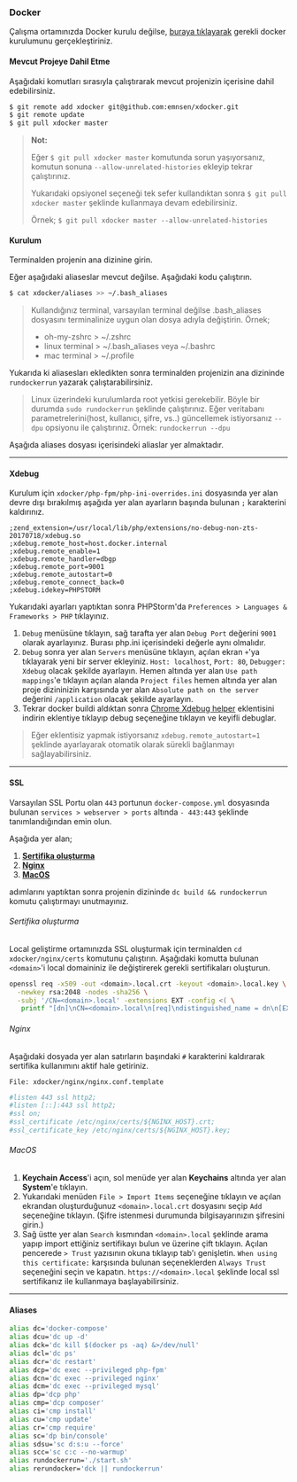 ### Docker

Çalışma ortamınızda Docker kurulu değilse, [buraya tıklayarak](https://www.docker.com/community-edition) gerekli docker kurulumunu gerçekleştiriniz.

#### Mevcut Projeye Dahil Etme

Aşağıdaki komutları sırasıyla çalıştırarak mevcut projenizin içerisine dahil edebilirsiniz.

```bash
$ git remote add xdocker git@github.com:emnsen/xdocker.git
$ git remote update
$ git pull xdocker master
```

> **Not:**
>
> Eğer `$ git pull xdocker master` komutunda sorun yaşıyorsanız, komutun sonuna `--allow-unrelated-histories` ekleyip tekrar çalıştırınız.
>
> Yukarıdaki opsiyonel seçeneği tek sefer kullandıktan sonra `$ git pull xdocker master` şeklinde kullanmaya devam edebilirsiniz.
>
> Örnek; `$ git pull xdocker master --allow-unrelated-histories`

#### Kurulum

Terminalden projenin ana dizinine girin.

Eğer aşağıdaki aliaseslar mevcut değilse. Aşağıdaki kodu çalıştırın.

```bash
$ cat xdocker/aliases >> ~/.bash_aliases
```

> Kullandığınız terminal, varsayılan terminal değilse .bash_aliases dosyasını terminalinize uygun olan dosya adıyla değiştirin.
> Örnek;
>
> - oh-my-zshrc > ~/.zshrc
> - linux terminal > ~/.bash_aliases veya ~/.bashrc
> - mac terminal > ~/.profile

Yukarıda ki aliasesları ekledikten sonra terminalden projenizin ana dizininde `rundockerrun` yazarak çalıştarabilirsiniz.

> Linux üzerindeki kurulumlarda root yetkisi gerekebilir. Böyle bir durumda `sudo rundockerrun` şeklinde çalıştırınız.
> Eğer veritabanı parametrelerini(host, kullanıcı, şifre, vs..) güncellemek istiyorsanız `--dpu` opsiyonu ile çalıştırınız. Örnek: `rundockerrun --dpu`

Aşağıda aliases dosyası içerisindeki aliaslar yer almaktadır.

---

#### Xdebug
Kurulum için `xdocker/php-fpm/php-ini-overrides.ini` dosyasında yer alan devre dışı bırakılmış aşağıda yer alan ayarların başında bulunan `;` karakterini kaldırınız.
```
;zend_extension=/usr/local/lib/php/extensions/no-debug-non-zts-20170718/xdebug.so
;xdebug.remote_host=host.docker.internal
;xdebug.remote_enable=1
;xdebug.remote_handler=dbgp
;xdebug.remote_port=9001
;xdebug.remote_autostart=0
;xdebug.remote_connect_back=0
;xdebug.idekey=PHPSTORM
```

Yukarıdaki ayarları yaptıktan sonra PHPStorm'da `Preferences > Languages & Frameworks > PHP` tıklayınız. 
1) `Debug` menüsüne tıklayın, sağ tarafta yer alan `Debug Port` değerini `9001` olarak ayarlayınız. Burası php.ini içerisindeki değerle aynı olmalıdır.
2) `Debug` sonra yer alan `Servers` menüsüne tıklayın, açılan ekran `+`'ya tıklayarak yeni bir server ekleyiniz. `Host: localhost`, `Port: 80`, `Debugger: Xdebug` olacak şekilde ayarlayın.
Hemen altında yer alan `Use path mappings`'e tıklayın açılan alanda `Project files` hemen altında yer alan proje dizininizin karşısında yer alan `Absolute path on the server` değerini `/application` olacak şekilde ayarlayın.
3) Tekrar docker buildi aldıktan sonra [Chrome Xdebug helper](https://chrome.google.com/webstore/detail/xdebug-helper/eadndfjplgieldjbigjakmdgkmoaaaoc) eklentisini indirin eklentiye tıklayıp debug seçeneğine tıklayın ve keyifli debuglar.

> Eğer eklentisiz yapmak istiyorsanız `xdebug.remote_autostart=1` şeklinde ayarlayarak otomatik olarak sürekli bağlanmayı sağlayabilirsiniz.

---

#### SSL
Varsayılan SSL Portu olan `443` portunun `docker-compose.yml` dosyasında bulunan `services > webserver > ports` altında `- 443:443` şeklinde tanımlandığından emin olun.

Aşağıda yer alan;
1) **[Sertifika oluşturma](#sertifika-oluşturma)**
2) **[Nginx](#nginx)**
3) **[MacOS](#macos)**

adımlarını yaptıktan sonra projenin dizininde `dc build && rundockerrun` komutu çalıştırmayı unutmayınız.

###### Sertifika oluşturma
Local geliştirme ortamınızda SSL oluşturmak için terminalden `cd xdocker/nginx/certs` komutunu çalıştırın.
Aşağıdaki komutta bulunan `<domain>`'i local domaininiz ile değiştirerek gerekli sertifikaları oluşturun.
```bash
openssl req -x509 -out <domain>.local.crt -keyout <domain>.local.key \
  -newkey rsa:2048 -nodes -sha256 \
  -subj '/CN=<domain>.local' -extensions EXT -config <( \
   printf "[dn]\nCN=<domain>.local\n[req]\ndistinguished_name = dn\n[EXT]\nsubjectAltName=DNS:<domain>.local\nkeyUsage=digitalSignature\nextendedKeyUsage=serverAuth")
```

###### Nginx
Aşağıdaki dosyada yer alan satırların başındaki `#` karakterini kaldırarak sertifika kullanımını aktif hale getiriniz.

`File: xdocker/nginx/nginx.conf.template`
```bash
#listen 443 ssl http2;
#listen [::]:443 ssl http2;
#ssl on;
#ssl_certificate /etc/nginx/certs/${NGINX_HOST}.crt;
#ssl_certificate_key /etc/nginx/certs/${NGINX_HOST}.key;
```

###### MacOS
1) **Keychain Access**'i açın, sol menüde yer alan **Keychains** altında yer alan **System**'e tıklayın. 
2) Yukarıdaki menüden `File > Import Items` seçeneğine tıklayın ve açılan ekrandan oluşturduğunuz `<domain>.local.crt` dosyasını seçip `Add` seçeneğine tıklayın. (Şifre istenmesi durumunda bilgisayarınızın şifresini girin.)
3) Sağ üstte yer alan `Search` kısmından `<domain>.local` şeklinde arama yapıp import ettiğiniz sertifikayı bulun ve üzerine çift tıklayın. Açılan pencerede `> Trust` yazısının okuna tıklayıp tab'ı genişletin. `When using this certificate:` karşısında bulunan seçeneklerden `Always Trust` seçeneğini seçin ve kapatın. `https://<domain>.local` şeklinde local ssl sertifikanız ile kullanmaya başlayabilirsiniz.

---

#### Aliases

```bash
alias dc='docker-compose'
alias dcu='dc up -d'
alias dck='dc kill $(docker ps -aq) &>/dev/null'
alias dcl='dc ps'
alias dcr='dc restart'
alias dcp='dc exec --privileged php-fpm'
alias dcn='dc exec --privileged nginx'
alias dcm='dc exec --privileged mysql'
alias dp='dcp php'
alias cmp='dcp composer'
alias ci='cmp install'
alias cu='cmp update'
alias cr='cmp require'
alias sc='dp bin/console'
alias sdsu='sc d:s:u --force'
alias scc='sc c:c --no-warmup'
alias rundockerrun='./start.sh'
alias rerundocker='dck || rundockerrun'
```
